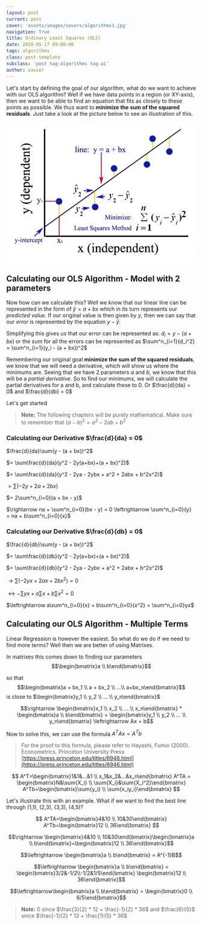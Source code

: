 ```yaml
---
layout: post
current: post
cover: 'assets/images/covers/algorithms3.jpg'
navigation: True
title: Ordinary Least Squares (OLS)
date: 2018-05-17 09:00:00
tags: algorithms
class: post-template
subclass: 'post tag-algorithms tag-ai'
author: xavier
---
```


Let's start by defining the goal of our algorithm, what do we want to achieve with our OLS algorithm? Well if we have data points in a region (or XY-axis), then we want to be able to find an equation that fits as closely to these points as possible. We thus want to **minimize the sum of the squared residuals**. Just take a look at the picture below to see an illustration of this.

![assets/images/posts/ordinary-least-squares.jpg](assets/images/posts/ordinary-least-squares.jpg)

## Calculating our OLS Algorithm - Model with 2 parameters

Now how can we calculate this? Well we know that our linear line can be represented in the form of $\hat{y} = a + bx$ which in its turn represents our *predicted value*. If our original value is then given by $y$, then we can say that our *error* is represented by the equation $y - \hat{y}$.

Simplifying this gives us that our error can be represented as: $d_i = y - (a + bx)$ or the sum for all the errors can be represented as $\sum^n_{i=1}{d_i^2} = \sum^n_{i=1}(y_i - (a + bx))^2$

Remembering our original goal **minimize the sum of the squared residuals**, we know that we will need a derivative, which will show us where the minimums are. Seeing that we have 2 parameters *a* and *b*, we know that this will be a *partial derivative*. So to find our minimums, we will calculate the partial derivatives for a and b, and calculate these to 0. Or $\frac{d}{da} = 0$ and $\frac{d}{db} = 0$

Let's get started

> **Note:** The following chapters will be purely mathematical. Make sure to remember that $(a - b)^2 = a^2 - 2ab + b^2$

### Calculating our Derivative $\frac{d}{da} = 0$

$\frac{d}{da}\sum(y - (a + bx))^2$

$= \sum\frac{d}{da}(y^2 - 2y(a+bx)+(a + bx)^2)$

$= \sum\frac{d}{da}(y^2 - 2ya - 2ybx + a^2 + 2abx + b^2x^2)$

$= \sum(-2y + 2a + 2bx)$

$= 2\sum^n_{i=0}(a + bx - y)$

$\rightarrow na + \sum^n_{i=0}(bx - y) = 0 \leftrightarrow \sum^n_{i=0}{y} = na + b\sum^n_{i=0}{x}$

### Calculating our Derivative $\frac{d}{db} = 0$

$\frac{d}{db}\sum(y - (a + bx))^2$

$= \sum\frac{d}{db}(y^2 - 2y(a+bx)+(a + bx)^2)$

$= \sum\frac{d}{db}(y^2 - 2ya - 2ybx + a^2 + 2abx + b^2x^2)$

$\rightarrow  \sum(-2yx + 2ax + 2bx^2) = 0$

$\leftrightarrow -\sum{yx} + a\sum{x} + b\sum{x^2} = 0$

$\leftrightarrow a\sum^n_{i=0}{x} + b\sum^n_{i=0}{x^2} = \sum^n_{i=0}yx$

## Calculating our OLS Algorithm - Multiple Terms

Linear Regression is however the easiest. So what do we do if we need to find more terms? Well then we are better of using Matrixes.

In matrixes this comes down to finding our parameters $$\begin{bmatrix}a \\ b\end{bmatrix}$$ 

so that $$\begin{bmatrix}a + bx_1 \\ a + bx_2 \\ ...\\ a+bx_n\end{bmatrix}$$ is close to $\begin{bmatrix}y_1 \\ y_2 \\ ... \\ y_n\end{bmatrix}$

$$\rightarrow \begin{bmatrix}x_1 \\ x_2 \\ ... \\ x_n\end{bmatrix} * \begin{bmatrix}a \\ b\end{bmatrix} = \begin{bmatrix}y_1 \\ y_2 \\ ... \\ y_n\end{bmatrix} \leftrightarrow Ax = b$$

Now to solve this, we can use the formula $A^TAx = A^Tb$

> For the proof to this formula, please refer to Hayashi, Fumio (2000). Econometrics. Princeton University Press [https://press.princeton.edu/titles/6946.html](https://press.princeton.edu/titles/6946.html)

$$
A^T=\begin{bmatrix}1&1&...&1 \\ x_1&x_2&...&x_n\end{bmatrix} A^TA = \begin{bmatrix}N&\sum{X_i} \\ \sum{X_i}&\sum{X_i^2}\end{bmatrix} A^Tb=\begin{bmatrix}\sum{y_i} \\ \sum{x_iy_i}\end{bmatrix}
$$

Let's illustrate this with an example. What if we want to find the best line through (1,1), (2,3), (3,3), (4,5)?

$$
A^TA=\begin{bmatrix}4&10 \\ 10&30\end{bmatrix} A^Tb=\begin{bmatrix}12 \\ 36\end{bmatrix}
$$

$$\rightarrow \begin{bmatrix}4&10 \\ 10&30\end{bmatrix}\begin{bmatrix}a \\ b\end{bmatrix}=\begin{bmatrix}12 \\ 36\end{bmatrix}$$

$$\leftrightarrow \begin{bmatrix}a \\ b\end{bmatrix} = A^{-1}B$$

$$\leftrightarrow \begin{bmatrix}a \\ b\end{bmatrix} = \begin{bmatrix}3/2&-1/2\\-1/2&1/5\end{bmatrix} \begin{bmatrix}12 \\ 36\end{bmatrix}$$

$$\leftrightarrow\begin{bmatrix}a \\ b\end{bmatrix} = \begin{bmatrix}0 \\ 6/5\end{bmatrix}$$

> **Note:** 0 since $\frac{3}{2} * 12 + \frac{-1}{2} * 36$ and $\frac{6}{5}$ since $\frac{-1}{2} * 12 + \frac{1}{5} * 36$

